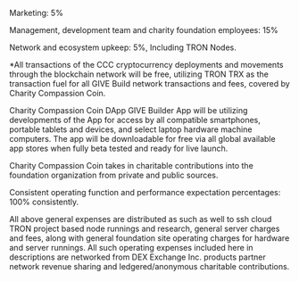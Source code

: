 Marketing: 5%

Management, development team and charity foundation employees: 15%

Network and ecosystem upkeep: 5%, Including TRON Nodes. 

*All transactions of the CCC cryptocurrency deployments and movements through the blockchain network will be free, utilizing TRON TRX as the transaction fuel for all GIVE Build network transactions and fees, covered by Charity Compassion Coin.

Charity Compassion Coin DApp GIVE Builder App will be utilizing developments of the App for access by all compatible smartphones, portable tablets and devices, and select laptop hardware machine computers. The app will be downloadable for free via all global available app stores when fully beta tested and ready for live launch.

Charity Compassion Coin takes in charitable contributions into the foundation organization from private and public sources.

Consistent operating function and performance expectation percentages: 100% consistently.

All above general expenses are distributed as such as well to ssh cloud TRON project based node runnings and research, general server charges and fees, along with general foundation site operating charges for hardware and server runnings. All such operating expenses included here in descriptions are networked from DEX Exchange Inc. products partner network revenue sharing and ledgered/anonymous charitable contributions.

